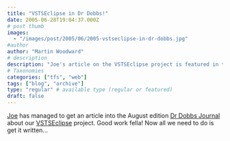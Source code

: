 ```yaml
---
title: "VSTSEclipse in Dr Dobbs!"
date: 2005-06-28T19:04:37.000Z
# post thumb
images:
  - "/images/post/2005/06/2005-vstseclipse-in-dr-dobbs.jpg"
#author
author: "Martin Woodward"
# description
description: "Joe's article on the VSTSEclipse project is featured in the August edition of Dr Dobbs Journal—great achievement!"
# Taxonomies
categories: ["tfs", "web"]
tags: ["blog", "archive"]
type: "regular" # available type (regular or featured)
draft: false
---
```


[Joe](http://jsango.blogspot.com/) has managed to get an article into the August edition [Dr Dobbs Journal](http://www.ddj.com/) about our [VSTSEclipse](http://www.vstseclipse.org) project. Good work fella! Now all we need to do is get it written...
